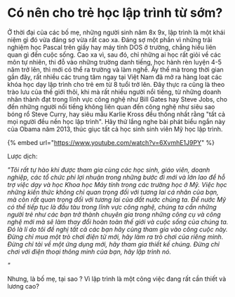 # Có nên cho trẻ học lập trình từ sớm?

Ở thời đại của các bố mẹ, những người sinh năm 8x 9x, lập trình là một khái niệm gì đó vừa đáng sợ vừa rất cao xa. Đáng sợ một phần vì những trải nghiệm học Pascal trên giấy hay máy tính DOS ở trường, chẳng hiểu liên quan gì đến cuộc sống. Cao xa vì, sau đó, chỉ những ai học rất giỏi về các môn tự nhiên, thi đỗ vào những trường danh tiếng, học hành rèn luyện 4-5 năm trở lên, thì mới có thể ra trường và làm nghề. Ấy thế mà trong thời gian gần đây, rất nhiều các trung tâm ngay tại Việt Nam đã mở ra hàng loạt các khóa học dạy lập trình cho trẻ em từ 8 tuổi trở lên. Đây thực ra cũng là theo trào lưu của thế giới thôi, khi mà rất nhiều người nổi tiếng, từ những doanh nhân thành đạt trong lĩnh vực công nghệ như Bill Gates hay Steve Jobs, cho đến những người nổi tiếng không liên quan đến công nghệ như siêu sao bóng rổ Steve Curry, hay siêu mẫu  Karlie Kross đều thống nhất rằng "tất cả mọi người đều nền học lập trình". Hãy thử lắng nghe bài phát biểu ngắn này của Obama năm 2013, thúc giục tất cả học sinh sinh viên Mỹ học lập trình.

{% embed url="https://www.youtube.com/watch?v=6XvmhE1J9PY" %}

Lược dịch: 

_"Tôi rất tự hào khi được tham gia cùng các học sinh, giáo viên, doanh nghiệp, các tổ chức phi lợi nhuận trong những bước đi mới và lớn lao để hỗ trợ việc dạy và học Khoa học Máy tính trong các trường học ở Mỹ. Việc học những kiến thức không chỉ quan trọng đối với tương lai cá nhân của bạn, mà còn rất quan trọng đối với tương lai của đất nước chúng ta. Để nước Mỹ có thể tiếp tục là đầu tàu trong lĩnh vực công nghệ, chúng ta cần những người trẻ như các bạn trở thành chuyên gia trong những công cụ và công nghệ mới mà sẽ làm thay đổi hoàn toàn thế giới và cuộc sống của chúng ta. Đó là lí do tôi đề nghị tất cả các bạn hãy cùng tham gia vào công cuộc này. Đừng chỉ mua một trò chơi điện tử mới, hãy làm ra trò chơi của riêng mình. Đừng chỉ tải về một ứng dụng mới, hãy tham gia thiết kế chúng. Đừng chỉ chơi với điện thoại thông minh của bạn, hãy lập trình nó._

_"_

Nhưng, là bố mẹ, tại sao ? Vì lập trình là một công việc đang rất cần thiết và lương cao?

